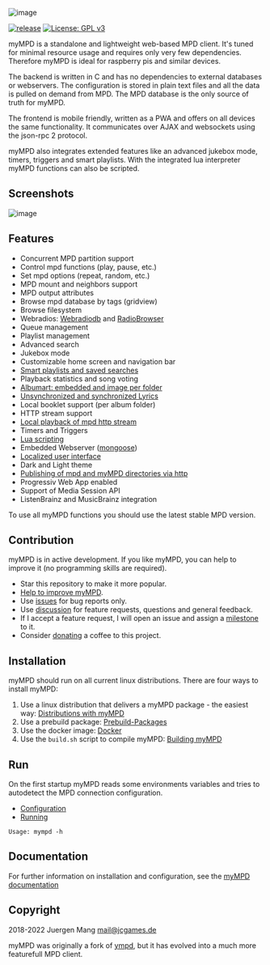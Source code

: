![image](https://jcorporation.github.io/assets/mympd-logo-schriftzug.svg)

[![release](https://github.com/jcorporation/myMPD/actions/workflows/build_release.yml/badge.svg)](https://github.com/jcorporation/myMPD/actions/workflows/build_release.yml)
[![License: GPL v3](https://img.shields.io/badge/License-GPLv3-blue.svg)](https://www.gnu.org/licenses/gpl-3.0)

myMPD is a standalone and lightweight web-based MPD client. It's tuned for minimal resource usage and requires only very few dependencies. Therefore myMPD is ideal for raspberry pis and similar devices.

The backend is written in C and has no dependencies to external databases or webservers. The configuration is stored in plain text files and all the data is pulled on demand from MPD. The MPD database is the only source of truth for myMPD.

The frontend is mobile friendly, written as a PWA and offers on all devices the same functionality. It communicates over AJAX and websockets using the json-rpc 2 protocol.

myMPD also integrates extended features like an advanced jukebox mode, timers, triggers and smart playlists. With the integrated lua interpreter myMPD functions can also be scripted.

## Screenshots

![image](https://jcorporation.github.io/myMPD/assets/myMDPv9.3.0.gif)

## Features

- Concurrent MPD partition support
- Control mpd functions (play, pause, etc.)
- Set mpd options (repeat, random, etc.)
- MPD mount and neighbors support
- MPD output attributes
- Browse mpd database by tags (gridview)
- Browse filesystem
- Webradios: [Webradiodb](https://jcorporation.github.io/webradiodb/) and [RadioBrowser](https://www.radio-browser.info/)
- Queue management
- Playlist management
- Advanced search
- Jukebox mode
- Customizable home screen and navigation bar
- [Smart playlists and saved searches](https://jcorporation.github.io/myMPD/references/smart-playlists)
- Playback statistics and song voting
- [Albumart: embedded and image per folder](https://jcorporation.github.io/myMPD/references/pictures)
- [Unsynchronized and synchronized Lyrics](https://jcorporation.github.io/myMPD/references/lyrics)
- Local booklet support (per album folder)
- HTTP stream support
- [Local playback of mpd http stream](https://jcorporation.github.io/myMPD/references/local-playback)
- Timers and Triggers
- [Lua scripting](https://jcorporation.github.io/myMPD/scripting/)
- Embedded Webserver ([mongoose](https://github.com/cesanta/mongoose))
- [Localized user interface](https://jcorporation.github.io/myMPD/references/translating)
- Dark and Light theme
- [Publishing of mpd and myMPD directories via http](https://jcorporation.github.io/myMPD/references/published-directories)
- Progressiv Web App enabled
- Support of Media Session API
- ListenBrainz and MusicBrainz integration

To use all myMPD functions you should use the latest stable MPD version.

## Contribution

myMPD is in active development. If you like myMPD, you can help to improve it (no programming skills are required).

- Star this repository to make it more popular.
- [Help to improve myMPD](https://github.com/jcorporation/myMPD/issues/167).
- Use [issues](https://github.com/jcorporation/myMPD/issues) for bug reports only.
- Use [discussion](https://github.com/jcorporation/myMPD/discussions) for feature requests, questions and general feedback.
- If I accept a feature request, I will open an issue and assign a [milestone](https://github.com/jcorporation/myMPD/milestones) to it.
- Consider [donating](https://jcorporation.github.io/donate) a coffee to this project.

## Installation

myMPD should run on all current linux distributions. There are four ways to install myMPD:

1. Use a linux distribution that delivers a myMPD package - the easiest way: [Distributions with myMPD](https://jcorporation.github.io/myMPD/installation/distributions)
2. Use a prebuild package: [Prebuild-Packages](https://jcorporation.github.io/myMPD/installation/prebuild-packages)
3. Use the docker image: [Docker](https://jcorporation.github.io/myMPD/installation/docker)
4. Use the ``build.sh`` script to compile myMPD: [Building myMPD](https://jcorporation.github.io/myMPD/installation/compiling)

## Run

On the first startup myMPD reads some environments variables and tries to autodetect the MPD connection configuration.

- [Configuration](https://jcorporation.github.io/myMPD/configuration/)
- [Running](https://jcorporation.github.io/myMPD/running)

``
Usage: mympd -h
``

## Documentation

For further information on installation and configuration, see the [myMPD documentation](https://jcorporation.github.io/myMPD/)

## Copyright

2018-2022 Juergen Mang <mail@jcgames.de>

myMPD was originally a fork of [ympd](https://github.com/notandy/ympd), but it has evolved into a much more featurefull MPD client.
